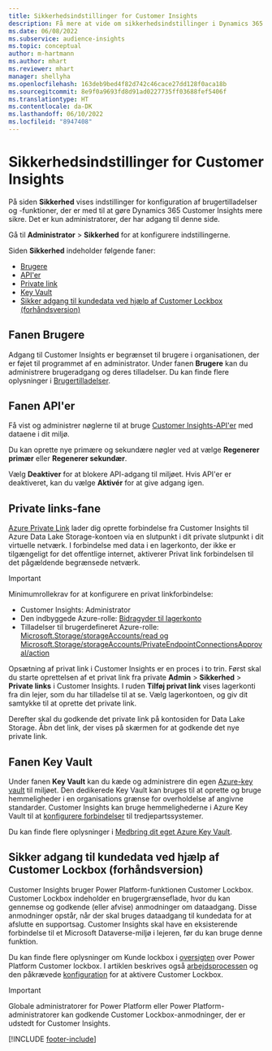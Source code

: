 ```yaml
---
title: Sikkerhedsindstillinger for Customer Insights
description: Få mere at vide om sikkerhedsindstillinger i Dynamics 365 Customer Insights.
ms.date: 06/08/2022
ms.subservice: audience-insights
ms.topic: conceptual
author: m-hartmann
ms.author: mhart
ms.reviewer: mhart
manager: shellyha
ms.openlocfilehash: 163deb9bed4f82d742c46cace27dd128f0aca18b
ms.sourcegitcommit: 8e9f0a9693fd8d91ad0227735ff03688fef5406f
ms.translationtype: HT
ms.contentlocale: da-DK
ms.lasthandoff: 06/10/2022
ms.locfileid: "8947408"
---
```

# <a name="security-settings-in-customer-insights"></a>Sikkerhedsindstillinger for Customer Insights

På siden **Sikkerhed** vises indstillinger for konfiguration af brugertilladelser og -funktioner, der er med til at gøre Dynamics 365 Customer Insights mere sikre. Det er kun administratorer, der har adgang til denne side.

Gå til **Administrator** > **Sikkerhed** for at konfigurere indstillingerne.

Siden **Sikkerhed** indeholder følgende faner:

- [Brugere](#users-tab)
- [API'er](#apis-tab)
- [Private link](#private-links-tab)
- [Key Vault](#key-vault-tab)
- [Sikker adgang til kundedata ved hjælp af Customer Lockbox (forhåndsversion)](#securely-access-customer-data-with-customer-lockbox-preview)

## <a name="users-tab"></a>Fanen Brugere

Adgang til Customer Insights er begrænset til brugere i organisationen, der er føjet til programmet af en administrator. Under fanen **Brugere** kan du administrere brugeradgang og deres tilladelser. Du kan finde flere oplysninger i [Brugertilladelser](permissions.md).

## <a name="apis-tab"></a>Fanen API'er

Få vist og administrer nøglerne til at bruge [Customer Insights-API'er](apis.md) med dataene i dit miljø.

Du kan oprette nye primære og sekundære nøgler ved at vælge **Regenerer primær** eller **Regenerer sekundær**. 

Vælg **Deaktiver** for at blokere API-adgang til miljøet. Hvis API'er er deaktiveret, kan du vælge **Aktivér** for at give adgang igen.

## <a name="private-links-tab"></a>Private links-fane

[Azure Private Link](/azure/private-link/private-link-overview) lader dig oprette forbindelse fra Customer Insights til Azure Data Lake Storage-kontoen via en slutpunkt i dit private slutpunkt i dit virtuelle netværk. I forbindelse med data i en lagerkonto, der ikke er tilgængeligt for det offentlige internet, aktiverer Privat link forbindelsen til det pågældende begrænsede netværk.

> [!IMPORTANT]
> Minimumrollekrav for at konfigurere en privat linkforbindelse:
>
> - Customer Insights: Administrator
> - Den indbyggede Azure-rolle: [Bidragyder til lagerkonto](/azure/role-based-access-control/built-in-roles#storage-account-contributor)
> - Tilladelser til brugerdefineret Azure-rolle: [Microsoft.Storage/storageAccounts/read og Microsoft.Storage/storageAccounts/PrivateEndpointConnectionsApproval/action](/azure/role-based-access-control/resource-provider-operations#microsoftstorage)
>

Opsætning af privat link i Customer Insights er en proces i to trin. Først skal du starte oprettelsen af et privat link fra private **Admin** > **Sikkerhed** > **Private links** i Customer Insights. I ruden **Tilføj privat link** vises lagerkonti fra din lejer, som du har tilladelse til at se. Vælg lagerkontoen, og giv dit samtykke til at oprette det private link.

Derefter skal du godkende det private link på kontosiden for Data Lake Storage. Åbn det link, der vises på skærmen for at godkende det nye private link.

## <a name="key-vault-tab"></a>Fanen Key Vault

Under fanen **Key Vault** kan du kæde og administrere din egen [Azure-key vault](/azure/key-vault/general/basic-concepts) til miljøet.
Den dedikerede Key Vault kan bruges til at oprette og bruge hemmeligheder i en organisations grænse for overholdelse af angivne standarder. Customer Insights kan bruge hemmelighederne i Azure Key Vault til at [konfigurere forbindelser](connections.md) til tredjepartssystemer.

Du kan finde flere oplysninger i [Medbring dit eget Azure Key Vault](use-azure-key-vault.md).

## <a name="securely-access-customer-data-with-customer-lockbox-preview"></a>Sikker adgang til kundedata ved hjælp af Customer Lockbox (forhåndsversion)

Customer Insights bruger Power Platform-funktionen Customer Lockbox. Customer Lockbox indeholder en brugergrænseflade, hvor du kan gennemse og godkende (eller afvise) anmodninger om dataadgang. Disse anmodninger opstår, når der skal bruges dataadgang til kundedata for at afslutte en supportsag. Customer Insights skal have en eksisterende forbindelse til et Microsoft Dataverse-miljø i lejeren, før du kan bruge denne funktion.

Du kan finde flere oplysninger om Kunde lockbox i [oversigten](/power-platform/admin/about-lockbox#summary) over Power Platform Customer lockbox. I artiklen beskrives også [arbejdsprocessen](/power-platform/admin/about-lockbox#workflow) og den påkrævede [konfiguration](/power-platform/admin/about-lockbox#enable-the-lockbox-policy) for at aktivere Customer Lockbox.

> [!IMPORTANT]
> Globale administratorer for Power Platform eller Power Platform-administratorer kan godkende Customer Lockbox-anmodninger, der er udstedt for Customer Insights.

[!INCLUDE [footer-include](includes/footer-banner.md)]

